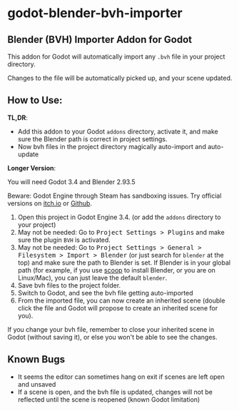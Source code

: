 # godot-blender-bvh-importer

## Blender (BVH) Importer Addon for Godot

This addon for Godot will automatically import any `.bvh` file in your project directory.

Changes to the file will be automatically picked up, and your scene updated.

## How to Use:


**TL,DR**:

- Add this addon to your Godot `addons` directory, activate it, and make sure the Blender path is correct in project settings.
- Now bvh files in the project directory magically auto-import and auto-update


**Longer Version**:

You will need Godot 3.4 and Blender 2.93.5

Beware: Godot Engine through Steam has sandboxing issues. Try official versions on [itch.io](https://godotengine.itch.io) or [Github](https://github.com/godotengine/godot/releases/tag/3.4-stable).

1. Open this project in Godot Engine 3.4. (or add the `addons` directory to your project)
2. May not be needed: Go to <kbd>Project Settings > Plugins</kbd> and make sure the plugin `BVH` is activated.
3. May not be needed: Go to <kbd>Project Settings > General > Filesystem > Import > Blender</kbd> (or just search for `blender` at the top) and make sure the path to Blender is set. If Blender is in your global path (for example, if you use [scoop](https://scoop.sh/) to install Blender, or you are on Linux/Mac), you can just leave the default `blender`.
4. Save bvh files to the project folder.
5. Switch to Godot, and see the bvh file getting auto-imported
6. From the imported file, you can now create an inherited scene (double click the file and Godot will propose to create an inherited scene for you).

If you change your bvh file, remember to close your inherited scene in Godot (without saving it), or else you won't be able to see the changes.

## Known Bugs

- It seems the editor can sometimes hang on exit if scenes are left open and unsaved
- If a scene is open, and the bvh file is updated, changes will not be reflected until the scene is reopened (known Godot limitation)

